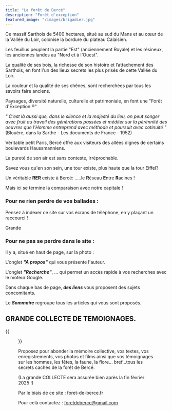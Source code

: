 ```yaml
---
title: "La forêt de Bercé"
description: "Forêt d'exception"
featured_image: "/images/brigadier.jpg"
---
```


Ce massif Sarthois de 5400 hectares, situé
au sud du Mans et au cœur de la Vallée du Loir,
colonise la bordure du plateau Calaisien. 

Les feuillus peuplent la partie "Est" (anciennement Royale)
et les résineux, les anciennes landes au "Nord et à l'Ouest".

La qualité de ses bois, la richesse de son histoire 
et l’attachement des Sarthois, en font l'un des 
lieux secrets les plus prisés de cette Vallée du Loir.

La couleur et la qualité de ses chênes, sont recherchées par 
tous les savoirs faire anciens. 

Paysages, diversité naturelle, culturelle et 
patrimoniale, en font une "Forêt d'Exception ®"


*" C'est là aussi que, dans le silence et la majesté du lieu,
on peut songer avec fruit au travail des générations passées
et méditer sur la pérénnité des oeuvres que l'Homme entreprend
avec méthode et poursuit avec cotinuité "*
(Blouère, dans la Sarthe - Les documents de France - 1952)

Véritable petit Paris, Bercé offre aux visiteurs 
des allées dignes de certains boulevards Haussmanniens.

La pureté de son air est sans conteste, irréprochable.

Savez vous qu'en son sein, une tour existe,
plus haute que la tour Eiffel?

Un véritable **RER** existe à Bercé: .....le **R**éseau **E**ntre **R**acines !

Mais ici se termine la comparaison avec notre capitale !


### Pour ne rien perdre de vos ballades : 

Pensez à indexer ce site sur vos écrans de téléphone,
en y plaçant un raccourci !

Grande 

### Pour ne pas se perdre dans le site :

Il y a, situé en haut de page, sur la photo :

L'onglet ***"A propos"***  qui vous présente l'auteur.

L'onglet ***"Recherche"***, 
... qui permet un accès rapide à vos recherches avec le moteur Google.  

Dans chaque bas de page, ***des liens*** vous proposent des sujets concomitants.

Le ***Sommaire*** regroupe tous les articles qui vous sont proposés.

## GRANDE COLLECTE DE TEMOIGNAGES.

{{<figure src="/images/articles/collecte2.jpg"  title="Grande collecte de témoignages">}}

Proposez pour abonder la mémoire collective,
vos textes, vos enregistrements, 
vos photos et films 
ainsi que vos témoignages sur les hommes, les fêtes, la faune, 
la flore...
bref...tous les secrets cachés de la forêt de Bercé. 

(La grande COLLECTE sera assurée bien après la fin février 2025 !)

Par le biais de ce site : foret-de-berce.fr

Pour celà contactez : foretdeberce@gmail.com



